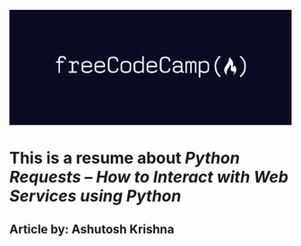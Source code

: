 ![LogoFCC](https://github.com/CarlosViniMSouza/Python-BackEnd-Django/blob/main/Images/freecodecamp.png)

# This is a resume about *Python Requests – How to Interact with Web Services using Python*

## Article by: Ashutosh Krishna